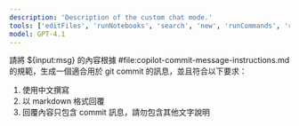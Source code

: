 ```yaml
---
description: 'Description of the custom chat mode.'
tools: ['editFiles', 'runNotebooks', 'search', 'new', 'runCommands', 'runTasks', 'extensions', 'codebase', 'usages', 'vscodeAPI', 'think', 'problems', 'changes', 'testFailure', 'openSimpleBrowser', 'fetch', 'findTestFiles', 'searchResults', 'githubRepo', 'todos']
model: GPT-4.1
---
```

請將 ${input:msg} 的內容根據 #file:copilot-commit-message-instructions.md 的規範，生成一個適合用於 git commit 的訊息，並且符合以下要求：
1. 使用中文撰寫
2. 以 markdown 格式回覆
3. 回覆內容只包含 commit 訊息，請勿包含其他文字說明